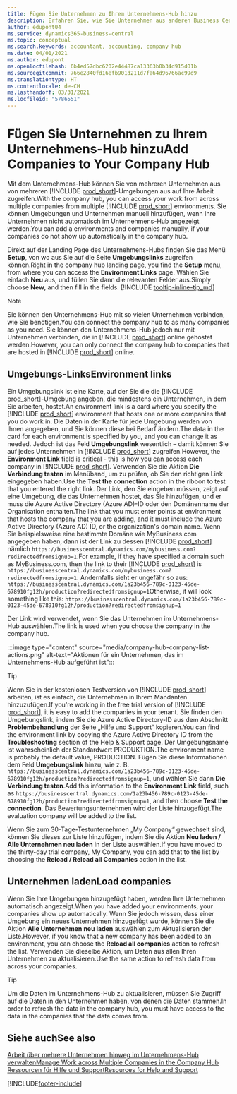 ```yaml
---
title: Fügen Sie Unternehmen zu Ihrem Unternehmens-Hub hinzu
description: Erfahren Sie, wie Sie Unternehmen aus anderen Business Central-Umgebungen zu Ihrem Unternehmens-Hub hinzufügen, damit Sie die Arbeit in verschiedenen Umgebungen verwalten können.
author: edupont04
ms.service: dynamics365-business-central
ms.topic: conceptual
ms.search.keywords: accountant, accounting, company hub
ms.date: 04/01/2021
ms.author: edupont
ms.openlocfilehash: 6b4ed57dbc6202e44487ca13363b0b34d915d01b
ms.sourcegitcommit: 766e2840fd16efb901d211d7fa64d96766ac99d9
ms.translationtype: HT
ms.contentlocale: de-CH
ms.lasthandoff: 03/31/2021
ms.locfileid: "5786551"
---
```

# <a name="add-companies-to-your-company-hub"></a><span data-ttu-id="82872-103">Fügen Sie Unternehmen zu Ihrem Unternehmens-Hub hinzu</span><span class="sxs-lookup"><span data-stu-id="82872-103">Add Companies to Your Company Hub</span></span>

<span data-ttu-id="82872-104">Mit dem Unternehmens-Hub können Sie von mehreren Unternehmen aus von mehreren [!INCLUDE [prod_short](includes/prod_short.md)]-Umgebungen aus auf Ihre Arbeit zugreifen.</span><span class="sxs-lookup"><span data-stu-id="82872-104">With the company hub, you can access your work from across multiple companies from multiple [!INCLUDE [prod_short](includes/prod_short.md)] environments.</span></span> <span data-ttu-id="82872-105">Sie können Umgebungen und Unternehmen manuell hinzufügen, wenn Ihre Unternehmen nicht automatisch im Unternehmens-Hub angezeigt werden.</span><span class="sxs-lookup"><span data-stu-id="82872-105">You can add a environments and companies manually, if your companies do not show up automatically in the company hub.</span></span>  

<span data-ttu-id="82872-106">Direkt auf der Landing Page des Unternehmens-Hubs finden Sie das Menü **Setup**, von wo aus Sie auf die Seite **Umgebungslinks** zugreifen können.</span><span class="sxs-lookup"><span data-stu-id="82872-106">Right in the company hub landing page, you find the **Setup** menu, from where you can access the **Environment Links** page.</span></span> <span data-ttu-id="82872-107">Wählen Sie einfach **Neu** aus, und füllen Sie dann die relevanten Felder aus.</span><span class="sxs-lookup"><span data-stu-id="82872-107">Simply choose **New**, and then fill in the fields.</span></span> [!INCLUDE [tooltip-inline-tip_md](includes/tooltip-inline-tip_md.md)]  

> [!NOTE]
> <span data-ttu-id="82872-108">Sie können den Unternehmens-Hub mit so vielen Unternehmen verbinden, wie Sie benötigen.</span><span class="sxs-lookup"><span data-stu-id="82872-108">You can connect the company hub to as many companies as you need.</span></span> <span data-ttu-id="82872-109">Sie können den Unternehmens-Hub jedoch nur mit Unternehmen verbinden, die in [!INCLUDE [prod_short](includes/prod_short.md)] online gehostet werden.</span><span class="sxs-lookup"><span data-stu-id="82872-109">However, you can only connect the company hub to companies that are hosted in [!INCLUDE [prod_short](includes/prod_short.md)] online.</span></span>

## <a name="environment-links"></a><span data-ttu-id="82872-110">Umgebungs-Links</span><span class="sxs-lookup"><span data-stu-id="82872-110">Environment links</span></span>

<span data-ttu-id="82872-111">Ein Umgebungslink ist eine Karte, auf der Sie die die [!INCLUDE [prod_short](includes/prod_short.md)]-Umgebung angeben, die mindestens ein Unternehmen, in dem Sie arbeiten, hostet.</span><span class="sxs-lookup"><span data-stu-id="82872-111">An environment link is a card where you specify the [!INCLUDE [prod_short](includes/prod_short.md)] environment that hosts one or more companies that you do work in.</span></span> <span data-ttu-id="82872-112">Die Daten in der Karte für jede Umgebung werden von Ihnen angegeben, und Sie können diese bei Bedarf ändern.</span><span class="sxs-lookup"><span data-stu-id="82872-112">The data in the card for each environment is specified by you, and you can change it as needed.</span></span> <span data-ttu-id="82872-113">Jedoch ist das Feld **Umgebungslink** wesentlich – damit können Sie auf jedes Unternehmen in [!INCLUDE [prod_short](includes/prod_short.md)] zugreifen.</span><span class="sxs-lookup"><span data-stu-id="82872-113">However, the **Environment Link** field is critical - this is how you can access each company in [!INCLUDE [prod_short](includes/prod_short.md)].</span></span> <span data-ttu-id="82872-114">Verwenden Sie die Aktion **Die Verbindung testen** im Menüband, um zu prüfen, ob Sie den richtigen Link eingegeben haben.</span><span class="sxs-lookup"><span data-stu-id="82872-114">Use the **Test the connection** action in the ribbon to test that you entered the right link.</span></span> <span data-ttu-id="82872-115">Der Link, den Sie eingeben müssen, zeigt auf eine Umgebung, die das Unternehmen hostet, das Sie hinzufügen, und er muss die Azure Active Directory (Azure AD)-ID oder den Domänenname der Organisation enthalten.</span><span class="sxs-lookup"><span data-stu-id="82872-115">The link that you must enter points at environment that hosts the company that you are adding, and it must include the Azure Active Directory (Azure AD) ID, or the organization's domain name.</span></span> <span data-ttu-id="82872-116">Wenn Sie beispielsweise eine bestimmte Domäne wie MyBusiness.com angegeben haben, dann ist der Link zu dessen [!INCLUDE [prod_short](includes/prod_short.md)] nämlich ```https://businesscentral.dynamics.com/mybusiness.com?redirectedfromsignup=1```.</span><span class="sxs-lookup"><span data-stu-id="82872-116">For example, if they have specified a domain such as MyBusiness.com, then the link to their [!INCLUDE [prod_short](includes/prod_short.md)] is ```https://businesscentral.dynamics.com/mybusiness.com?redirectedfromsignup=1```.</span></span> <span data-ttu-id="82872-117">Andernfalls sieht er ungefähr so aus: ```https://businesscentral.dynamics.com/1a23b456-789c-0123-45de-678910fg12h/production?redirectedfromsignup=1```</span><span class="sxs-lookup"><span data-stu-id="82872-117">Otherwise, it will look something like this: ```https://businesscentral.dynamics.com/1a23b456-789c-0123-45de-678910fg12h/production?redirectedfromsignup=1```</span></span>  

<span data-ttu-id="82872-118">Der Link wird verwendet, wenn Sie das Unternehmen im Unternehmens-Hub auswählen.</span><span class="sxs-lookup"><span data-stu-id="82872-118">The link is used when you choose the company in the company hub.</span></span>  

:::image type="content" source="media/company-hub-company-list-actions.png" alt-text="Aktionen für ein Unternehmen, das im Unternehmens-Hub aufgeführt ist":::

> [!TIP]
> <span data-ttu-id="82872-120">Wenn Sie in der kostenlosen Testversion von [!INCLUDE [prod_short](includes/prod_short.md)] arbeiten, ist es einfach, die Unternehmen in Ihrem Mandanten hinzuzufügen.</span><span class="sxs-lookup"><span data-stu-id="82872-120">If you're working in the free trial version of [!INCLUDE [prod_short](includes/prod_short.md)], it is easy to add the companies in your tenant.</span></span> <span data-ttu-id="82872-121">Sie finden den Umgebungslink, indem Sie die Azure Active Directory-ID aus dem Abschnitt **Problembehandlung** der Seite „Hilfe und Support“ kopieren.</span><span class="sxs-lookup"><span data-stu-id="82872-121">You can find the environment link by copying the Azure Active Directory ID from the **Troubleshooting** section of the Help & Support page.</span></span> <span data-ttu-id="82872-122">Der Umgebungsname ist wahrscheinlich der Standardwert PRODUKTION.</span><span class="sxs-lookup"><span data-stu-id="82872-122">The environment name is probably the default value, PRODUCTION.</span></span> <span data-ttu-id="82872-123">Fügen Sie diese Informationen dem Feld **Umgebungslink** hinzu, wie z. B. ```https://businesscentral.dynamics.com/1a23b456-789c-0123-45de-678910fg12h/production?redirectedfromsignup=1```, und wählen Sie dann **Die Verbindung testen**.</span><span class="sxs-lookup"><span data-stu-id="82872-123">Add this information to the **Environment Link** field, such as ```https://businesscentral.dynamics.com/1a23b456-789c-0123-45de-678910fg12h/production?redirectedfromsignup=1```, and then choose **Test the connection**.</span></span> <span data-ttu-id="82872-124">Das Bewertungsunternehmen wird der Liste hinzugefügt.</span><span class="sxs-lookup"><span data-stu-id="82872-124">The evaluation company will be added to the list.</span></span>
>
> <span data-ttu-id="82872-125">Wenn Sie zum 30-Tage-Testunternehmen „My Company“ gewechselt sind, können Sie dieses zur Liste hinzufügen, indem Sie die Aktion **Neu laden / Alle Unternehmen neu laden** in der Liste auswählen.</span><span class="sxs-lookup"><span data-stu-id="82872-125">If you have moved to the thirty-day trial company, My Company, you can add that to the list by choosing the **Reload / Reload all Companies** action in the list.</span></span>

## <a name="load-companies"></a><span data-ttu-id="82872-126">Unternehmen laden</span><span class="sxs-lookup"><span data-stu-id="82872-126">Load companies</span></span>

<span data-ttu-id="82872-127">Wenn Sie Ihre Umgebungen hinzugefügt haben, werden Ihre Unternehmen automatisch angezeigt.</span><span class="sxs-lookup"><span data-stu-id="82872-127">When you have added your environments, your companies show up automatically.</span></span> <span data-ttu-id="82872-128">Wenn Sie jedoch wissen, dass einer Umgebung ein neues Unternehmen hinzugefügt wurde, können Sie die Aktion **Alle Unternehmen neu laden** auswählen zum Aktualisieren der Liste.</span><span class="sxs-lookup"><span data-stu-id="82872-128">However, if you know that a new company has been added to an environment, you can choose the **Reload all companies** action to refresh the list.</span></span> <span data-ttu-id="82872-129">Verwenden Sie dieselbe Aktion, um Daten aus allen Ihren Unternehmen zu aktualisieren.</span><span class="sxs-lookup"><span data-stu-id="82872-129">Use the same action to refresh data from across your companies.</span></span>  

> [!TIP]
> <span data-ttu-id="82872-130">Um die Daten im Unternehmens-Hub zu aktualisieren, müssen Sie Zugriff auf die Daten in den Unternehmen haben, von denen die Daten stammen.</span><span class="sxs-lookup"><span data-stu-id="82872-130">In order to refresh the data in the company hub, you must have access to the data in the companies that the data comes from.</span></span>

## <a name="see-also"></a><span data-ttu-id="82872-131">Siehe auch</span><span class="sxs-lookup"><span data-stu-id="82872-131">See also</span></span>

[<span data-ttu-id="82872-132">Arbeit über mehrere Unternehmen hinweg im Unternehmens-Hub verwalten</span><span class="sxs-lookup"><span data-stu-id="82872-132">Manage Work across Multiple Companies in the Company Hub</span></span>](company-hub.md)  
[<span data-ttu-id="82872-133">Ressourcen für Hilfe und Support</span><span class="sxs-lookup"><span data-stu-id="82872-133">Resources for Help and Support</span></span>](product-help-and-support.md)  


[!INCLUDE[footer-include](includes/footer-banner.md)]